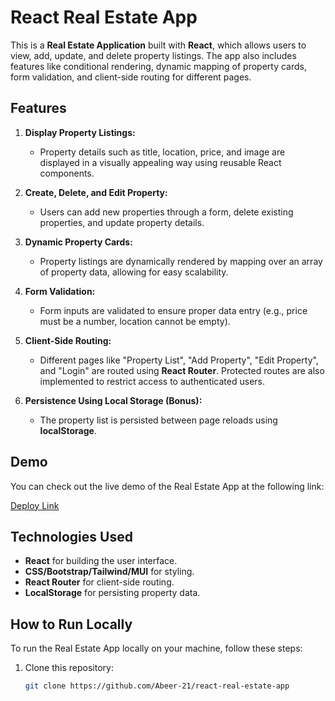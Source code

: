 # React Real Estate App

This is a **Real Estate Application** built with **React**, which allows users to view, add, update, and delete property listings. The app also includes features like conditional rendering, dynamic mapping of property cards, form validation, and client-side routing for different pages.

## Features

1. **Display Property Listings:**
   - Property details such as title, location, price, and image are displayed in a visually appealing way using reusable React components.

2. **Create, Delete, and Edit Property:**
   - Users can add new properties through a form, delete existing properties, and update property details.

3. **Dynamic Property Cards:**
   - Property listings are dynamically rendered by mapping over an array of property data, allowing for easy scalability.

4. **Form Validation:**
   - Form inputs are validated to ensure proper data entry (e.g., price must be a number, location cannot be empty).

5. **Client-Side Routing:**
   - Different pages like "Property List", "Add Property", "Edit Property", and "Login" are routed using **React Router**. Protected routes are also implemented to restrict access to authenticated users.

6. **Persistence Using Local Storage (Bonus):**
   - The property list is persisted between page reloads using **localStorage**.

## Demo

You can check out the live demo of the Real Estate App at the following link:

[Deploy Link](#insert-deploy-link-here)

## Technologies Used

- **React** for building the user interface.
- **CSS/Bootstrap/Tailwind/MUI** for styling.
- **React Router** for client-side routing.
- **LocalStorage** for persisting property data.

## How to Run Locally

To run the Real Estate App locally on your machine, follow these steps:

1. Clone this repository:

   ```bash
   git clone https://github.com/Abeer-21/react-real-estate-app
